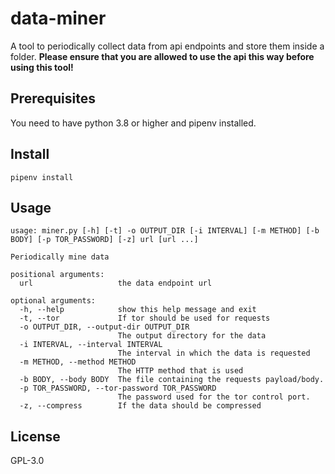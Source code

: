 # data-miner

A tool to periodically collect data from api endpoints and store them inside a folder.
**Please ensure that you are allowed to use the api this way before using this tool!**

## Prerequisites

You need to have python 3.8 or higher and pipenv installed.

## Install

```shell script
pipenv install
```

## Usage

```
usage: miner.py [-h] [-t] -o OUTPUT_DIR [-i INTERVAL] [-m METHOD] [-b BODY] [-p TOR_PASSWORD] [-z] url [url ...]

Periodically mine data

positional arguments:
  url                   the data endpoint url

optional arguments:
  -h, --help            show this help message and exit
  -t, --tor             If tor should be used for requests
  -o OUTPUT_DIR, --output-dir OUTPUT_DIR
                        The output directory for the data
  -i INTERVAL, --interval INTERVAL
                        The interval in which the data is requested
  -m METHOD, --method METHOD
                        The HTTP method that is used
  -b BODY, --body BODY  The file containing the requests payload/body.
  -p TOR_PASSWORD, --tor-password TOR_PASSWORD
                        The password used for the tor control port.
  -z, --compress        If the data should be compressed
```

## License

GPL-3.0